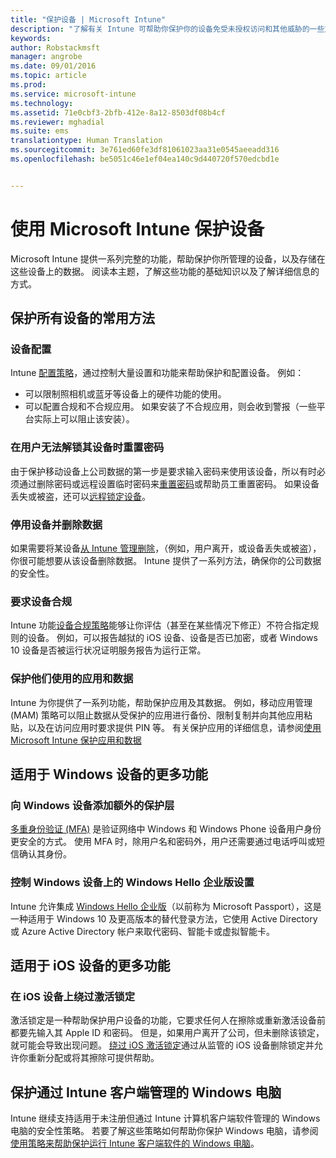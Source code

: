 ```yaml
---
title: "保护设备 | Microsoft Intune"
description: "了解有关 Intune 可帮助你保护你的设备免受未授权访问和其他威胁的一些方法。"
keywords: 
author: Robstackmsft
manager: angrobe
ms.date: 09/01/2016
ms.topic: article
ms.prod: 
ms.service: microsoft-intune
ms.technology: 
ms.assetid: 71e0cbf3-2bfb-412e-8a12-8503df08b4cf
ms.reviewer: mghadial
ms.suite: ems
translationtype: Human Translation
ms.sourcegitcommit: 3e761ed60fe3df81061023aa31e0545aeeadd316
ms.openlocfilehash: be5051c46e1ef04ea140c9d440720f570edcbd1e


---
```


# 使用 Microsoft Intune 保护设备

Microsoft Intune 提供一系列完整的功能，帮助保护你所管理的设备，以及存储在这些设备上的数据。 阅读本主题，了解这些功能的基础知识以及了解详细信息的方式。

## 保护所有设备的常用方法

### 设备配置
Intune [配置策略](manage-settings-and-features-on-your-devices-with-microsoft-intune-policies.md)，通过控制大量设置和功能来帮助保护和配置设备。 例如：
- 可以限制照相机或蓝牙等设备上的硬件功能的使用。
- 可以配置合规和不合规应用。 如果安装了不合规应用，则会收到警报（一些平台实际上可以阻止该安装）。

### 在用户无法解锁其设备时重置密码
由于保护移动设备上公司数据的第一步是要求输入密码来使用该设备，所以有时必须通过删除密码或远程设置临时密码来[重置密码](use-remote-lock-and-passcode-reset-in-microsoft-intune.md)或帮助员工重置密码。 如果设备丢失或被盗，还可以[远程锁定设备](use-remote-lock-and-passcode-reset-in-microsoft-intune.md)。

### 停用设备并删除数据
如果需要将某设备[从 Intune 管理删除](retire-devices-from-microsoft-intune-management)，（例如，用户离开，或设备丢失或被盗），你很可能想要从该设备删除数据。 Intune 提供了一系列方法，确保你的公司数据的安全性。

### 要求设备合规
Intune 功能[设备合规策略](introduction-to-device-compliance-policies-in-microsoft-intune)能够让你评估（甚至在某些情况下修正）不符合指定规则的设备。 例如，可以报告越狱的 iOS 设备、设备是否已加密，或者 Windows 10 设备是否被运行状况证明服务报告为运行正常。

### 保护他们使用的应用和数据
Intune 为你提供了一系列功能，帮助保护应用及其数据。 例如，移动应用管理 (MAM) 策略可以阻止数据从受保护的应用进行备份、限制复制并向其他应用粘贴，以及在访问应用时要求提供 PIN 等。 有关保护应用的详细信息，请参阅[使用 Microsoft Intune 保护应用和数据](protect-apps-and-data-with-microsoft-intune)

## 适用于 Windows 设备的更多功能

### 向 Windows 设备添加额外的保护层
[多重身份验证 (MFA)](protect-windows-devices-with-multi-factor-authentication.md) 是验证网络中 Windows 和 Windows Phone 设备用户身份更安全的方式。  使用 MFA 时，除用户名和密码外，用户还需要通过电话呼叫或短信确认其身份。

### 控制 Windows 设备上的 Windows Hello 企业版设置
Intune 允许集成 [Windows Hello 企业版](control-microsoft-passport-settings-on-devices-with-microsoft-intune.md)（以前称为 Microsoft Passport），这是一种适用于 Windows 10 及更高版本的替代登录方法，它使用 Active Directory 或 Azure Active Directory 帐户来取代密码、智能卡或虚拟智能卡。

## 适用于 iOS 设备的更多功能

### 在 iOS 设备上绕过激活锁定
激活锁定是一种帮助保护用户设备的功能，它要求任何人在擦除或重新激活设备前都要先输入其 Apple ID 和密码。 但是，如果用户离开了公司，但未删除该锁定，就可能会导致出现问题。 [绕过 iOS 激活锁定](help-protect-ios-devices-with-activation-lock-bypass-for-microsoft-intune.md)通过从监管的 iOS 设备删除锁定并允许你重新分配或将其擦除可提供帮助。



## 保护通过 Intune 客户端管理的 Windows 电脑
Intune 继续支持适用于未注册但通过 Intune 计算机客户端软件管理的 Windows 电脑的安全性策略。 若要了解这些策略如何帮助你保护 Windows 电脑，请参阅[使用策略来帮助保护运行 Intune 客户端软件的 Windows 电脑](policies-to-protect-windows-pcs-in-microsoft-intune.md)。



<!--HONumber=Sep16_HO1-->


